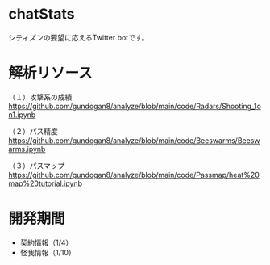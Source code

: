 # chatStats
シティズンの要望に応えるTwitter botです。

# 解析リソース
（１）攻撃系の成績
https://github.com/gundogan8/analyze/blob/main/code/Radars/Shooting_1on1.ipynb

（２）パス精度
https://github.com/gundogan8/analyze/blob/main/code/Beeswarms/Beeswarms.ipynb

（３）パスマップ
https://github.com/gundogan8/analyze/blob/main/code/Passmap/heat%20map%20tutorial.ipynb

# 開発期間

- 契約情報（1/4）
- 怪我情報（1/10）
